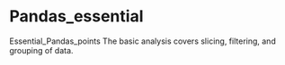 # Pandas_essential
Essential_Pandas_points
The basic analysis covers slicing, filtering, and grouping of data.
